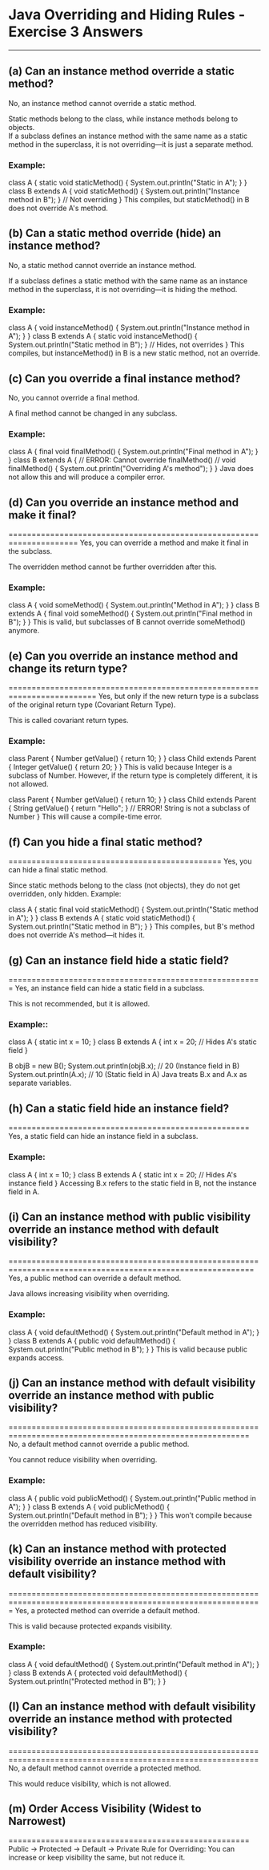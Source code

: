 # Java Overriding and Hiding Rules - Exercise 3 Answers

---

## (a) Can an instance method override a static method?
No, an instance method cannot override a static method.

Static methods belong to the class, while instance methods belong to objects.  
If a subclass defines an instance method with the same name as a static method in the superclass, it is not overriding—it is just a separate method.

### Example:
class A {
    static void staticMethod() { System.out.println("Static in A"); }
}
class B extends A {
    void staticMethod() { System.out.println("Instance method in B"); } // Not overriding
}
This compiles, but staticMethod() in B does not override A's method.

## (b) Can a static method override (hide) an instance method?
No, a static method cannot override an instance method.

If a subclass defines a static method with the same name as an instance method in the superclass, it is not overriding—it is hiding the method.

### Example:
class A {
    void instanceMethod() { System.out.println("Instance method in A"); }
}
class B extends A {
    static void instanceMethod() { System.out.println("Static method in B"); } // Hides, not overrides
}
This compiles, but instanceMethod() in B is a new static method, not an override.


## (c) Can you override a final instance method?
No, you cannot override a final method.

A final method cannot be changed in any subclass.

### Example:
class A {
    final void finalMethod() { System.out.println("Final method in A"); }
}
class B extends A {
    // ERROR: Cannot override finalMethod()
    // void finalMethod() { System.out.println("Overriding A's method"); }
}
Java does not allow this and will produce a compiler error.

## (d) Can you override an instance method and make it final?
=====================================================================
Yes, you can override a method and make it final in the subclass.

The overridden method cannot be further overridden after this.
### Example:

class A {
    void someMethod() { System.out.println("Method in A"); }
}
class B extends A {
    final void someMethod() { System.out.println("Final method in B"); }
}
This is valid, but subclasses of B cannot override someMethod() anymore.

## (e) Can you override an instance method and change its return type?
=========================================================================
Yes, but only if the new return type is a subclass of the original return type (Covariant Return Type).

This is called covariant return types.
### Example:

class Parent {
    Number getValue() { return 10; }
}
class Child extends Parent {
    Integer getValue() { return 20; }
}
This is valid because Integer is a subclass of Number.
However, if the return type is completely different, it is not allowed.

class Parent {
    Number getValue() { return 10; }
}
class Child extends Parent {
    String getValue() { return "Hello"; } // ERROR! String is not a subclass of Number
}
This will cause a compile-time error.

## (f) Can you hide a final static method?
==============================================
Yes, you can hide a final static method.

Since static methods belong to the class (not objects), they do not get overridden, only hidden.
Example:

class A {
    static final void staticMethod() { System.out.println("Static method in A"); }
}
class B extends A {
    static void staticMethod() { System.out.println("Static method in B"); }
}
This compiles, but B's method does not override A's method—it hides it.

## (g) Can an instance field hide a static field?
=======================================================
Yes, an instance field can hide a static field in a subclass.

This is not recommended, but it is allowed.
### Example::

class A {
    static int x = 10;
}
class B extends A {
    int x = 20; // Hides A's static field
}

B objB = new B();
System.out.println(objB.x);  // 20 (Instance field in B)
System.out.println(A.x);     // 10 (Static field in A)
Java treats B.x and A.x as separate variables.

## (h) Can a static field hide an instance field?
====================================================
Yes, a static field can hide an instance field in a subclass.

### Example:

class A {
    int x = 10;
}
class B extends A {
    static int x = 20; // Hides A's instance field
}
Accessing B.x refers to the static field in B, not the instance field in A.

## (i) Can an instance method with public visibility override an instance method with default visibility?
===========================================================================================================
Yes, a public method can override a default method.

Java allows increasing visibility when overriding.
### Example:

class A {
    void defaultMethod() { System.out.println("Default method in A"); }
}
class B extends A {
    public void defaultMethod() { System.out.println("Public method in B"); }
}
This is valid because public expands access.

## (j) Can an instance method with default visibility override an instance method with public visibility?
==========================================================================================================
No, a default method cannot override a public method.

You cannot reduce visibility when overriding.
### Example:

class A {
    public void publicMethod() { System.out.println("Public method in A"); }
}
class B extends A {
    void publicMethod() { System.out.println("Default method in B"); }
}
This won’t compile because the overridden method has reduced visibility.

## (k) Can an instance method with protected visibility override an instance method with default visibility?
=============================================================================================================
Yes, a protected method can override a default method.

This is valid because protected expands visibility.
### Example:

class A {
    void defaultMethod() { System.out.println("Default method in A"); }
}
class B extends A {
    protected void defaultMethod() { System.out.println("Protected method in B"); }
}

## (l) Can an instance method with default visibility override an instance method with protected visibility?
============================================================================================================
No, a default method cannot override a protected method.

This would reduce visibility, which is not allowed.

## (m) Order Access Visibility (Widest to Narrowest)
====================================================
Public → Protected → Default → Private
Rule for Overriding: You can increase or keep visibility the same, but not reduce it.